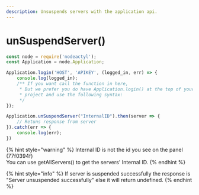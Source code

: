 ```yaml
---
description: Unsuspends servers with the application api.
---
```


# unSuspendServer\(\)

```javascript
const node = require('nodeactyl');
const Application = node.Application;

Application.login('HOST', 'APIKEY', (logged_in, err) => {
    console.log(logged_in);
    /** If you want call the function in here, 
     * But we prefer you do have Application.login() at the top of your
     * project and use the following syntax:
     */
});

Application.unSuspendServer("InternalID").then(server => {
    // Retuns response from server
}).catch(err => {
    console.log(err);
})
```

{% hint style="warning" %}
Internal ID is not the id you see on the panel \(77f0394f\)   
You can use getAllServers\(\) to get the servers' Internal ID.
{% endhint %}

{% hint style="info" %}
If server is suspended successfully the response is "Server unsuspended successfully" else it will return undefined.
{% endhint %}

